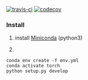 [![travis-ci](https://travis-ci.com/POFK/LensFinder.svg?branch=master)](https://travis-ci.com/POFK/LensFinder)
[![codecov](https://codecov.io/gh/POFK/LensFinder/branch/master/graph/badge.svg)](https://codecov.io/gh/POFK/LensFinder)


### Install

1. install [Miniconda](https://conda.io/miniconda.html) \(python3)

2. 
```
conda env create -f env.yml
conda activate torch
python setup.py develop
```
